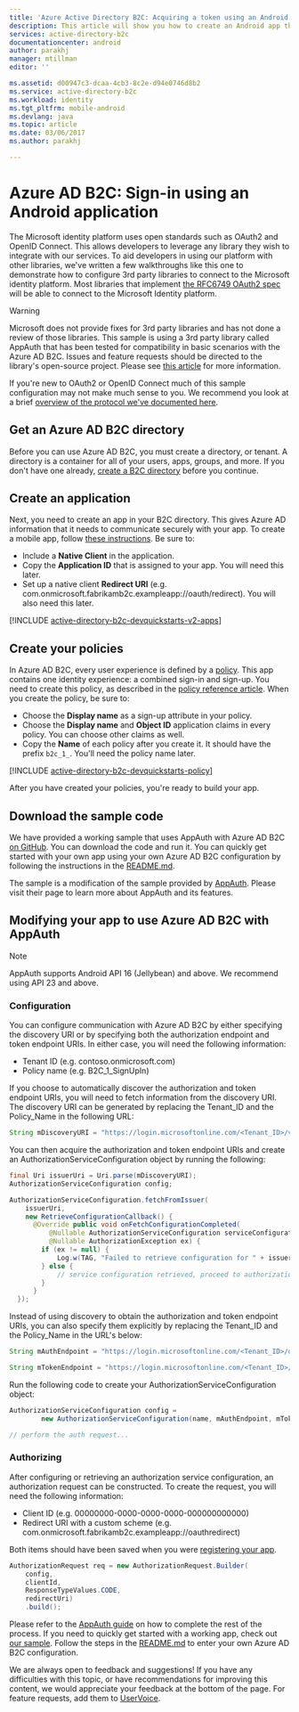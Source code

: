 ```yaml
---
title: 'Azure Active Directory B2C: Acquiring a token using an Android application | Microsoft Docs'
description: This article will show you how to create an Android app that uses AppAuth with Azure Active Directory B2C to manage user identities and authenticate users.
services: active-directory-b2c
documentationcenter: android
author: parakhj
manager: mtillman
editor: ''

ms.assetid: d00947c3-dcaa-4cb3-8c2e-d94e0746d8b2
ms.service: active-directory-b2c
ms.workload: identity
ms.tgt_pltfrm: mobile-android
ms.devlang: java
ms.topic: article
ms.date: 03/06/2017
ms.author: parakhj

---
```

# Azure AD B2C: Sign-in using an Android application

The Microsoft identity platform uses open standards such as OAuth2 and OpenID Connect. This allows developers to leverage any library they wish to integrate with our services. To aid developers in using our platform with other libraries, we've written a few walkthroughs like this one to demonstrate how to configure 3rd party libraries to connect to the Microsoft identity platform. Most libraries that implement [the RFC6749 OAuth2 spec](https://tools.ietf.org/html/rfc6749) will be able to connect to the Microsoft Identity platform.

> [!WARNING]
> Microsoft does not provide fixes for 3rd party libraries and has not done a review of those libraries. This sample is using a 3rd party library called AppAuth that has been tested for compatibility in basic scenarios with the Azure AD B2C. Issues and feature requests should be directed to the library's open-source project. Please see [this article](https://docs.microsoft.com/azure/active-directory/develop/active-directory-v2-libraries) for more information.  
>
>

If you're new to OAuth2 or OpenID Connect much of this sample configuration may not make much sense to you. We recommend you look at a brief [overview of the protocol we've documented here](active-directory-b2c-reference-protocols.md).

## Get an Azure AD B2C directory

Before you can use Azure AD B2C, you must create a directory, or tenant. A directory is a container for all of your users, apps, groups, and more. If you don't have one already, [create a B2C directory](active-directory-b2c-get-started.md) before you continue.

## Create an application

Next, you need to create an app in your B2C directory. This gives Azure AD information that it needs to communicate securely with your app. To create a mobile app, follow [these instructions](active-directory-b2c-app-registration.md). Be sure to:

* Include a **Native Client** in the application.
* Copy the **Application ID** that is assigned to your app. You will need this later.
* Set up a native client **Redirect URI** (e.g. com.onmicrosoft.fabrikamb2c.exampleapp://oauth/redirect). You will also need this later.

[!INCLUDE [active-directory-b2c-devquickstarts-v2-apps](../../includes/active-directory-b2c-devquickstarts-v2-apps.md)]

## Create your policies

In Azure AD B2C, every user experience is defined by a [policy](active-directory-b2c-reference-policies.md). This app contains one identity experience: a combined sign-in and sign-up. You need to create this policy, as described in the
[policy reference article](active-directory-b2c-reference-policies.md#create-a-sign-up-policy). When you create the policy, be sure to:

* Choose the **Display name** as a sign-up attribute in your policy.
* Choose the **Display name** and **Object ID** application claims in every policy. You can choose other claims as well.
* Copy the **Name** of each policy after you create it. It should have the prefix `b2c_1_`.  You'll need the policy name later.

[!INCLUDE [active-directory-b2c-devquickstarts-policy](../../includes/active-directory-b2c-devquickstarts-policy.md)]

After you have created your policies, you're ready to build your app.

## Download the sample code

We have provided a working sample that uses AppAuth with Azure AD B2C [on GitHub](https://github.com/Azure-Samples/active-directory-android-native-appauth-b2c). You can download the code and run it. You can quickly get started with your own app using your own Azure AD B2C configuration by following the instructions in the [README.md](https://github.com/Azure-Samples/active-directory-android-native-appauth-b2c/blob/master/README.md).

The sample is a modification of the sample provided by [AppAuth](https://openid.github.io/AppAuth-Android/). Please visit their page to learn more about AppAuth and its features.

## Modifying your app to use Azure AD B2C with AppAuth

> [!NOTE]
> AppAuth supports Android API 16 (Jellybean) and above. We recommend using API 23 and above.
>

### Configuration

You can configure communication with Azure AD B2C by either specifying the discovery URI or by specifying both the authorization endpoint and token endpoint URIs. In either case, you will need the following information:

* Tenant ID (e.g. contoso.onmicrosoft.com)
* Policy name (e.g. B2C\_1\_SignUpIn)

If you choose to automatically discover the authorization and token endpoint URIs, you will need to fetch information from the discovery URI. The discovery URI can be generated by replacing the Tenant\_ID and the Policy\_Name in the following URL:

```java
String mDiscoveryURI = "https://login.microsoftonline.com/<Tenant_ID>/v2.0/.well-known/openid-configuration?p=<Policy_Name>";
```

You can then acquire the authorization and token endpoint URIs and create an AuthorizationServiceConfiguration object by running the following:

```java
final Uri issuerUri = Uri.parse(mDiscoveryURI);
AuthorizationServiceConfiguration config;

AuthorizationServiceConfiguration.fetchFromIssuer(
    issuerUri,
    new RetrieveConfigurationCallback() {
      @Override public void onFetchConfigurationCompleted(
          @Nullable AuthorizationServiceConfiguration serviceConfiguration,
          @Nullable AuthorizationException ex) {
        if (ex != null) {
            Log.w(TAG, "Failed to retrieve configuration for " + issuerUri, ex);
        } else {
            // service configuration retrieved, proceed to authorization...
        }
      }
  });
```

Instead of using discovery to obtain the authorization and token endpoint URIs, you can also specify them explicitly by replacing the Tenant\_ID and the Policy\_Name in the URL's below:

```java
String mAuthEndpoint = "https://login.microsoftonline.com/<Tenant_ID>/oauth2/v2.0/authorize?p=<Policy_Name>";

String mTokenEndpoint = "https://login.microsoftonline.com/<Tenant_ID>/oauth2/v2.0/token?p=<Policy_Name>";
```

Run the following code to create your AuthorizationServiceConfiguration object:

```java
AuthorizationServiceConfiguration config =
        new AuthorizationServiceConfiguration(name, mAuthEndpoint, mTokenEndpoint);

// perform the auth request...
```

### Authorizing

After configuring or retrieving an authorization service configuration, an authorization request can be constructed. To create the request, you will need the following information:

* Client ID (e.g. 00000000-0000-0000-0000-000000000000)
* Redirect URI with a custom scheme (e.g. com.onmicrosoft.fabrikamb2c.exampleapp://oauthredirect)

Both items should have been saved when you were [registering your app](#create-an-application).

```java
AuthorizationRequest req = new AuthorizationRequest.Builder(
    config,
    clientId,
    ResponseTypeValues.CODE,
    redirectUri)
    .build();
```

Please refer to the [AppAuth guide](https://openid.github.io/AppAuth-Android/) on how to complete the rest of the process. If you need to quickly get started with a working app, check out [our sample](https://github.com/Azure-Samples/active-directory-android-native-appauth-b2c). Follow the steps in the [README.md](https://github.com/Azure-Samples/active-directory-android-native-appauth-b2c/blob/master/README.md) to enter your own Azure AD B2C configuration.

We are always open to feedback and suggestions! If you have any difficulties with this topic, or have recommendations for improving this content, we would appreciate your feedback at the bottom of the page. For feature requests, add them to [UserVoice](https://feedback.azure.com/forums/169401-azure-active-directory/category/160596-b2c).

